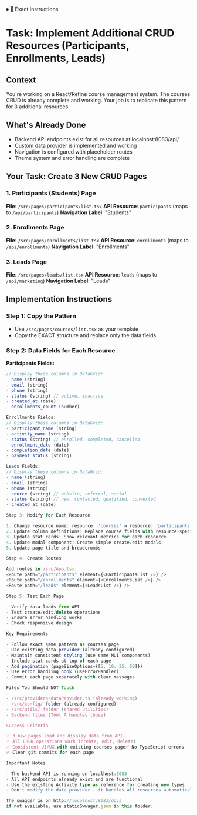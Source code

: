 ⏺ 📝 Exact Instructions 

  # Task: Implement Additional CRUD Resources (Participants, Enrollments, Leads)

  ## Context
  You're working on a React/Refine course management system. The courses CRUD is already
   complete and working. Your job is to replicate this pattern for 3 additional
  resources.

  ## What's Already Done
  - Backend API endpoints exist for all resources at localhost:8083/api/
  - Custom data provider is implemented and working
  - Navigation is configured with placeholder routes
  - Theme system and error handling are complete

  ## Your Task: Create 3 New CRUD Pages

  ### 1. **Participants (Students) Page**
  **File**: `/src/pages/participants/list.tsx`
  **API Resource**: `participants` (maps to `/api/participants`)
  **Navigation Label**: "Students"

  ### 2. **Enrollments Page**
  **File**: `/src/pages/enrollments/list.tsx`
  **API Resource**: `enrollments` (maps to `/api/enrollments`)
  **Navigation Label**: "Enrollments"

  ### 3. **Leads Page**
  **File**: `/src/pages/leads/list.tsx`
  **API Resource**: `leads` (maps to `/api/marketing`)
  **Navigation Label**: "Leads"

  ## Implementation Instructions

  ### Step 1: Copy the Pattern
  - Use `/src/pages/courses/list.tsx` as your template
  - Copy the EXACT structure and replace only the data fields

  ### Step 2: Data Fields for Each Resource

  **Participants Fields:**
  ```typescript
  // Display these columns in DataGrid:
  - name (string)
  - email (string)
  - phone (string)
  - status (string) // active, inactive
  - created_at (date)
  - enrollments_count (number)

  Enrollments Fields:
  // Display these columns in DataGrid:
  - participant_name (string)
  - activity_name (string)
  - status (string) // enrolled, completed, cancelled
  - enrollment_date (date)
  - completion_date (date)
  - payment_status (string)

  Leads Fields:
  // Display these columns in DataGrid:
  - name (string)
  - email (string)
  - phone (string)
  - source (string) // website, referral, social
  - status (string) // new, contacted, qualified, converted
  - created_at (date)

  Step 3: Modify for Each Resource

  1. Change resource name: resource: 'courses' → resource: 'participants'
  2. Update column definitions: Replace course fields with resource-specific fields
  3. Update stat cards: Show relevant metrics for each resource
  4. Update modal component: Create simple create/edit modals
  5. Update page title and breadcrumbs

  Step 4: Create Routes

  Add routes in /src/App.tsx:
  <Route path="/participants" element={<ParticipantsList />} />
  <Route path="/enrollments" element={<EnrollmentsList />} />
  <Route path="/leads" element={<LeadsList />} />

  Step 5: Test Each Page

  - Verify data loads from API
  - Test create/edit/delete operations
  - Ensure error handling works
  - Check responsive design

  Key Requirements

  - Follow exact same pattern as courses page
  - Use existing data provider (already configured)
  - Maintain consistent styling (use same MUI components)
  - Include stat cards at top of each page
  - Add pagination (pageSizeOptions={[5, 10, 25, 50]})
  - Use error handling hook (useErrorHandler)
  - Commit each page separately with clear messages

  Files You Should NOT Touch

  - /src/providers/dataProvider.ts (already working)
  - /src/config/ folder (already configured)
  - /src/utils/ folder (shared utilities)
  - Backend files (Tool A handles those)

  Success Criteria

  ✅ 3 new pages load and display data from API
  ✅ All CRUD operations work (create, edit, delete)
  ✅ Consistent UI/UX with existing courses page✅ No TypeScript errors
  ✅ Clean git commits for each page

  Important Notes

  - The backend API is running on localhost:8083
  - All API endpoints already exist and are functional
  - Use the existing Activity type as reference for creating new types
  - Don't modify the data provider - it handles all resources automatically

  The swagger is on http://localhost:8083/docs
  if not available, use staticSwwager.json in this folder.